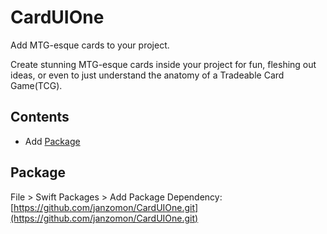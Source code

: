 # CardUIOne

Add MTG-esque cards to your project.

Create stunning MTG-esque cards inside your project for fun, fleshing out ideas, or even to just understand the anatomy of a Tradeable Card Game(TCG).

## Contents
- Add [Package](https://github.com/janzomon/CardUIOne#package)


## Package
File > Swift Packages > Add Package Dependency: [https://github.com/janzomon/CardUIOne.git](https://github.com/janzomon/CardUIOne.git)
